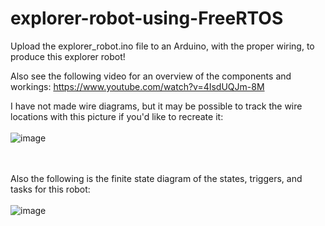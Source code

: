 # explorer-robot-using-FreeRTOS

Upload the explorer_robot.ino file to an Arduino, with the proper wiring, to produce this explorer robot!

Also see the following video for an overview of the components and workings: https://www.youtube.com/watch?v=4IsdUQJm-8M

I have not made wire diagrams, but it may be possible to track the wire locations with this picture if you'd like to recreate it:
<br>
<br>
![image](https://raw.githubusercontent.com/vicb1/arduino-projects/master/explorer-robot-using-FreeRTOS/pic.jpg)
<br>
<br>
<br>

Also the following is the finite state diagram of the states, triggers, and tasks for this robot:
<br>
<br>
![image](https://raw.githubusercontent.com/vicb1/arduino-projects/master/explorer-robot-using-FreeRTOS/Real_time_explorer_finite_state_diagram.png)
